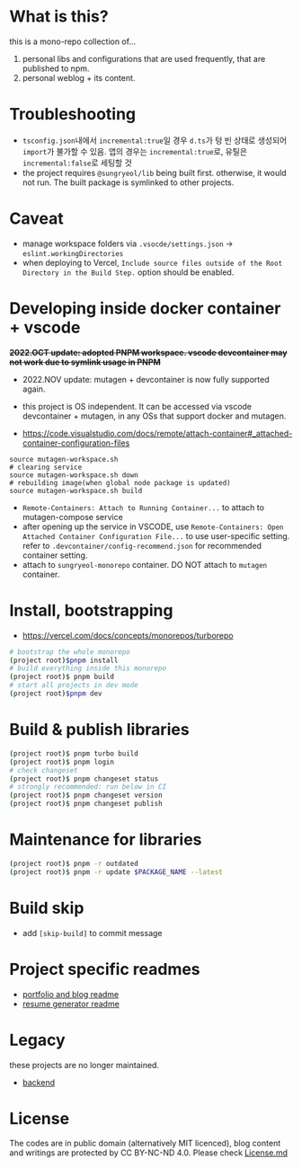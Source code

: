 # What is this?

this is a mono-repo collection of...

1. personal libs and configurations that are used frequently, that are published to npm.
2. personal weblog + its content.

# Troubleshooting

- `tsconfig.json`내에서 `incremental:true`일 경우 `d.ts`가 텅 빈 상태로 생성되어 `import`가 불가할 수 있음. 앱의 경우는 `incremental:true`로, 유틸은 `incremental:false`로 세팅할 것
- the project requires `@sungryeol/lib` being built first. otherwise, it would not run. The built package is symlinked to other projects.

# Caveat

- manage workspace folders via `.vsocde/settings.json` -> `eslint.workingDirectories`
- when deploying to Vercel, `Include source files outside of the Root Directory in the Build Step.` option should be enabled.

# Developing inside docker container + vscode

~~**2022.OCT update: adopted PNPM workspace. vscode devcontainer may not work due to symlink usage in PNPM**~~

- 2022.NOV update: mutagen + devcontainer is now fully supported again.

- this project is OS independent. It can be accessed via vscode devcontainer + mutagen, in any OSs that support docker and mutagen.
- https://code.visualstudio.com/docs/remote/attach-container#_attached-container-configuration-files

```
source mutagen-workspace.sh
# clearing service
source mutagen-workspace.sh down
# rebuilding image(when global node package is updated)
source mutagen-workspace.sh build
```

- `Remote-Containers: Attach to Running Container...` to attach to mutagen-compose service
- after opening up the service in VSCODE,
  use `Remote-Containers: Open Attached Container Configuration File...` to use user-specific setting.
  refer to `.devcontainer/config-recommend.json` for recommended container setting.
- attach to `sungryeol-monorepo` container. DO NOT attach to `mutagen` container.

# Install, bootstrapping

- https://vercel.com/docs/concepts/monorepos/turborepo

```sh
# bootstrap the whole monorepo
(project root)$pnpm install
# build everything inside this monorepo
(project root)$ pnpm build
# start all projects in dev mode
(project root)$pnpm dev
```

# Build & publish libraries

```sh
(project root)$ pnpm turbo build
(project root)$ pnpm login
# check changeset
(project root)$ pnpm changeset status
# strongly recommended: run below in CI
(project root)$ pnpm changeset version
(project root)$ pnpm changeset publish
```

# Maintenance for libraries

```sh
(project root)$ pnpm -r outdated
(project root)$ pnpm -r update $PACKAGE_NAME --latest
```

# Build skip

- add `[skip-build]` to commit message

# Project specific readmes

- [portfolio and blog readme](https://github.com/rabelais88/sungryeol/tree/main/app-portfolio-2022)
- [resume generator readme](https://github.com/rabelais88/sungryeol/tree/main/resume)

# Legacy

these projects are no longer maintained.

- [backend](https://github.com/rabelais88/portfolio-backend-2021)

# License

The codes are in public domain (alternatively MIT licenced), blog content and writings are protected by CC BY-NC-ND 4.0. Please check [License.md](/LICENSE.md)
